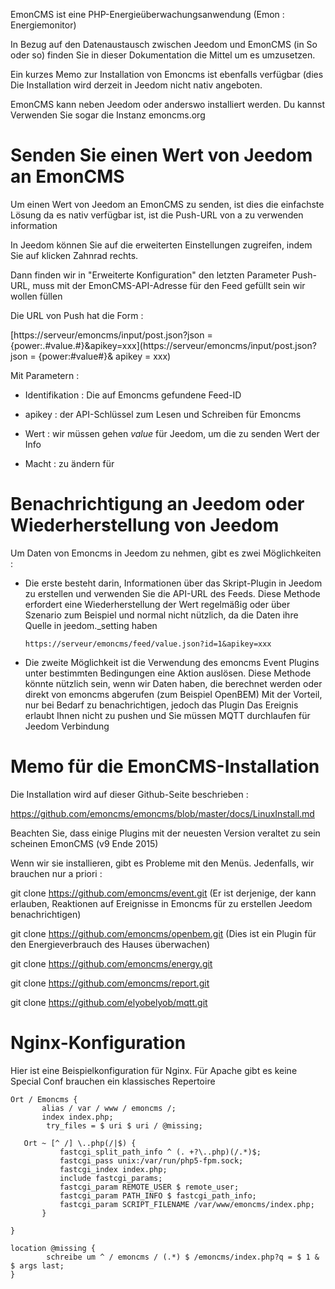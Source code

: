 EmonCMS ist eine PHP-Energieüberwachungsanwendung (Emon :
Energiemonitor)

In Bezug auf den Datenaustausch zwischen Jeedom und EmonCMS (in
So oder so) finden Sie in dieser Dokumentation die Mittel
um es umzusetzen.

Ein kurzes Memo zur Installation von Emoncms ist ebenfalls verfügbar (dies
Die Installation wird derzeit in Jeedom nicht nativ angeboten.

EmonCMS kann neben Jeedom oder anderswo installiert werden. Du kannst
Verwenden Sie sogar die Instanz emoncms.org

Senden Sie einen Wert von Jeedom an EmonCMS 
=========================================

Um einen Wert von Jeedom an EmonCMS zu senden, ist dies die einfachste Lösung
da es nativ verfügbar ist, ist die Push-URL von a zu verwenden
information

In Jeedom können Sie auf die erweiterten Einstellungen zugreifen, indem Sie auf klicken
Zahnrad rechts.

Dann finden wir in "Erweiterte Konfiguration" den letzten Parameter
Push-URL, muss mit der EmonCMS-API-Adresse für den Feed gefüllt sein
wir wollen füllen

Die URL von Push hat die Form :

[https://serveur/emoncms/input/post.json?json = {power:\.#value\.#}&apikey=xxx](https://serveur/emoncms/input/post.json?json = {power:#value#}& apikey = xxx)

Mit Parametern :

-   Identifikation : Die auf Emoncms gefundene Feed-ID

-   apikey : der API-Schlüssel zum Lesen und Schreiben für Emoncms

-   Wert : wir müssen gehen *value* für Jeedom, um die zu senden
    Wert der Info

-   Macht : zu ändern für

Benachrichtigung an Jeedom oder Wiederherstellung von Jeedom 
======================================================

Um Daten von Emoncms in Jeedom zu nehmen, gibt es zwei Möglichkeiten
:

-   Die erste besteht darin, Informationen über das Skript-Plugin in Jeedom zu erstellen
    und verwenden Sie die API-URL des Feeds. Diese Methode erfordert eine Wiederherstellung
    der Wert regelmäßig oder über Szenario zum Beispiel und normal
    nicht nützlich, da die Daten ihre Quelle in jeedom\._setting haben

        https://serveur/emoncms/feed/value.json?id=1&apikey=xxx

-   Die zweite Möglichkeit ist die Verwendung des emoncms Event Plugins
    unter bestimmten Bedingungen eine Aktion auslösen. Diese Methode
    könnte nützlich sein, wenn wir Daten haben, die berechnet werden oder
    direkt von emoncms abgerufen (zum Beispiel OpenBEM) Mit
    der Vorteil, nur bei Bedarf zu benachrichtigen, jedoch das Plugin
    Das Ereignis erlaubt Ihnen nicht zu pushen und Sie müssen MQTT durchlaufen
    für Jeedom Verbindung

Memo für die EmonCMS-Installation 
================================

Die Installation wird auf dieser Github-Seite beschrieben :

<https://github.com/emoncms/emoncms/blob/master/docs/LinuxInstall.md>

Beachten Sie, dass einige Plugins mit der neuesten Version veraltet zu sein scheinen
EmonCMS (v9 Ende 2015)

Wenn wir sie installieren, gibt es Probleme mit den Menüs. Jedenfalls,
wir brauchen nur a priori :

git clone <https://github.com/emoncms/event.git> (Er ist derjenige, der kann
erlauben, Reaktionen auf Ereignisse in Emoncms für zu erstellen
Jeedom benachrichtigen)

git clone <https://github.com/emoncms/openbem.git> (Dies ist ein Plugin für
den Energieverbrauch des Hauses überwachen)

git clone <https://github.com/emoncms/energy.git>

git clone <https://github.com/emoncms/report.git>

git clone <https://github.com/elyobelyob/mqtt.git>

Nginx-Konfiguration 
===================

Hier ist eine Beispielkonfiguration für Nginx. Für Apache gibt es keine
Special Conf brauchen ein klassisches Repertoire

    Ort / Emoncms {
           alias / var / www / emoncms /;
           index index.php;
            try_files = $ uri $ uri / @missing;

       Ort ~ [^ /] \..php(/|$) {
               fastcgi_split_path_info ^ (. +?\..php)(/.*)$;
               fastcgi_pass unix:/var/run/php5-fpm.sock;
               fastcgi_index index.php;
               include fastcgi_params;
               fastcgi_param REMOTE_USER $ remote_user;
               fastcgi_param PATH_INFO $ fastcgi_path_info;
               fastcgi_param SCRIPT_FILENAME /var/www/emoncms/index.php;
           }

    }

    location @missing {
            schreibe um ^ / emoncms / (.*) $ /emoncms/index.php?q = $ 1 & $ args last;
    }
